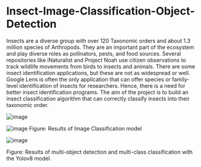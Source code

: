 # Insect-Image-Classification-Object-Detection

Insects are a diverse group with over 120 Taxonomic orders and about 1.3 million species of Arthropods. They are an important part of the ecosystem and play diverse roles as pollinators, pests, and food sources. Several repositories like iNaturalist and Project Noah use citizen observations to track wildlife movements from birds to insects and animals. There are some insect identification applications, but these are not as widespread or well. Google Lens is often the only application that can offer species or family-level identification of insects for researchers. Hence, there is a need for better insect identification programs. The aim of the project is to build an insect classification algorithm that can correctly classify insects into their taxonomic order.

![image](https://github.com/NicoleK286/Insect-Image-Classification-Object-Detection/assets/113560469/6f56f001-8c1c-42e1-9ee3-91b4c7d58885)

![image](https://github.com/NicoleK286/Insect-Image-Classification-Object-Detection/assets/113560469/fc3d0712-c8de-4326-aa5b-19d0118cb578)
Figure: Results of Image Classification model


 ![image](https://github.com/NicoleK286/Insect-Image-Classification-Object-Detection/assets/113560469/90bee6e9-93e4-4fee-9931-e45007e74e6b)

Figure: Results of multi-object detection and multi-class classification with the Yolov8 model.





